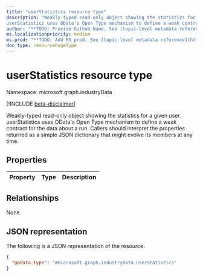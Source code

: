 ```yaml
---
title: "userStatistics resource type"
description: "Weakly-typed read-only object showing the statistics for a given user.
userStatistics uses OData's Open Type mechanism to define a weak contract for the data about a run. Callers should interpret the properties returned as a simple JSON dictionary that might evolve its members at any time."
author: "**TODO: Provide Github Name. See [topic-level metadata reference](https://msgo.azurewebsites.net/add/document/guidelines/metadata.html#topic-level-metadata)**"
ms.localizationpriority: medium
ms.prod: "**TODO: Add MS prod. See [topic-level metadata reference](https://msgo.azurewebsites.net/add/document/guidelines/metadata.html#topic-level-metadata)**"
doc_type: resourcePageType
---
```


# userStatistics resource type

Namespace: microsoft.graph.industryData

[!INCLUDE [beta-disclaimer](../../includes/beta-disclaimer.md)]

Weakly-typed read-only object showing the statistics for a given user.
userStatistics uses OData's Open Type mechanism to define a weak contract for the data about a run. Callers should interpret the properties returned as a simple JSON dictionary that might evolve its members at any time.

## Properties
|Property|Type|Description|
|:---|:---|:---|

## Relationships
None.

## JSON representation
The following is a JSON representation of the resource.
<!-- {
  "blockType": "resource",
  "@odata.type": "microsoft.graph.industryData.userStatistics"
}
-->
``` json
{
  "@odata.type": "#microsoft.graph.industryData.userStatistics"
}
```

